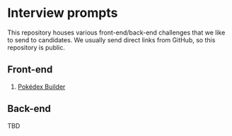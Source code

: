 # Interview prompts
This repository houses various front-end/back-end challenges that we like to send to candidates. We usually send direct links from GitHub, so this repository is public.

## Front-end
1. [Pokédex Builder](/pokedex-builder/README.md)

## Back-end
TBD
